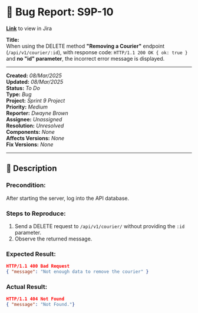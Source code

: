# 🐞 Bug Report: S9P-10

**[Link](https://carmitdwayne-1739119879743.atlassian.net/browse/S9P-10)** to view in Jira

**Title:**  
When using the DELETE method **"Removing a Courier"** endpoint (`/api/v1/courier/:id`), with response code: `HTTP/1.1 200 OK { ok: true }` and **no "id" parameter**, the incorrect error message is displayed.

---

**Created:**  *08/Mar/2025*<br>
**Updated:** *08/Mar/2025*<br>
**Status:**   				*To Do*<br> 
**Type:**     				*Bug*  
**Project:**					*Sprint 9 Project*  
**Priority:** 				*Medium*<br>
**Reporter:** 				*Dwayne Brown*  
**Assignee:** 				*Unassigned* <br>
**Resolution:** 			*Unresolved*  
**Components:** 			*None*<br>
**Affects Versions:** *None*<br> 
**Fix Versions:** 		*None*<br>

---

## 📝 Description

### **Precondition:**  
After starting the server, log into the API database.

### **Steps to Reproduce:**
1. Send a DELETE request to `/api/v1/courier/` without providing the `:id` parameter.
2. Observe the returned message.

### **Expected Result:**  
```json
HTTP/1.1 400 Bad Request  
{ "message": "Not enough data to remove the courier" }
```
### **Actual Result:**  
```json
HTTP/1.1 404 Not Found
{ "message": "Not Found."} 
```
